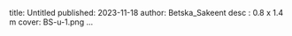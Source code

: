 title: Untitled
published: 2023-11-18
author: Betska_Sakeent
desc : 0.8 x 1.4 m
cover: BS-u-1.png
...






